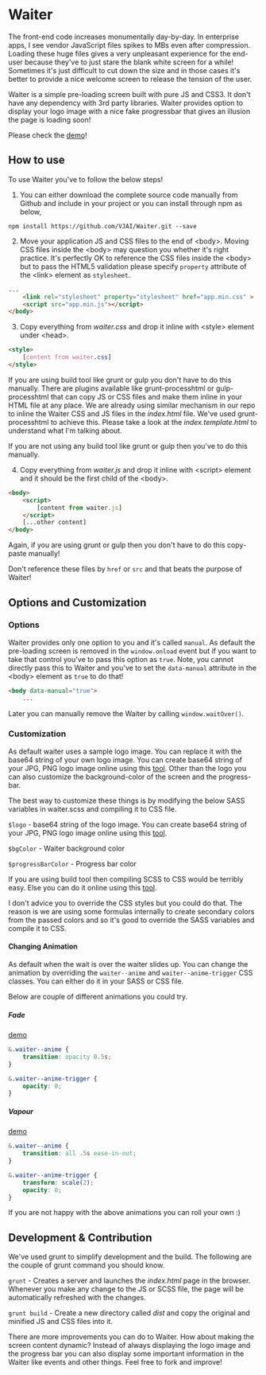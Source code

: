 # Waiter

The front-end code increases monumentally day-by-day. In enterprise apps, I see vendor JavaScript files spikes to MBs even after compression. Loading these huge files gives a very unpleasant experience for the end-user because they've to just stare the blank white screen for a while! Sometimes it's just difficult to cut down the size and in those cases it's better to provide a nice welcome screen to release the tension of the user.
 
Waiter is a simple pre-loading screen built with pure JS and CSS3. It don't have any dependency with 3rd party libraries. Waiter provides option to display your logo image with a nice fake progressbar that gives an illusion the page is loading soon!
 
Please check the [demo](http://prideparrot.com/demos/waiter/demo1.html)!

## How to use

To use Waiter you've to follow the below steps!

1) You can either download the complete source code manually from Github and include in your project or you can install through npm as below,

```shell
npm install https://github.com/VJAI/Waiter.git --save
```

2) Move your application JS and CSS files to the end of &lt;body&gt;. Moving CSS files inside the &lt;body&gt; may question you whether it's right practice. It's perfectly OK to reference the CSS files inside the &lt;body&gt; but to pass the HTML5 validation please specify `property` attribute of the &lt;link&gt; element as `stylesheet`.

```html
...    
    <link rel="stylesheet" property="stylesheet" href="app.min.css" >
    <script src="app.min.js"></script>
</body>
```

3) Copy everything from *waiter.css* and drop it inline with &lt;style&gt; element under &lt;head&gt;.

```html
<style>
    [content from waiter.css]
</style>
```

If you are using build tool like grunt or gulp you don't have to do this manually. There are plugins available like grunt-processhtml or gulp-processhtml that can copy JS or CSS files and make them inline in your HTML file at any place. We are already using similar mechanism in our repo to inline the Waiter CSS and JS files in the *index.html* file. We've used grunt-processhtml to achieve this. Please take a look at the *index.template.html* to understand what I'm talking about.

If you are not using any build tool like grunt or gulp then you've to do this manually.

4) Copy everything from *waiter.js* and drop it inline with &lt;script&gt; element and it should be the first child of the &lt;body&gt;.

```html
<body>
    <script>
        [content from waiter.js]
    </script>
    [...other content]
</body>
```

Again, if you are using grunt or gulp then you don't have to do this copy-paste manually!

Don't reference these files by `href` or `src` and that beats the purpose of Waiter!

## Options and Customization 

### Options

Waiter provides only one option to you and it's called `manual`. As default the pre-loading screen is removed in the `window.onload` event but if you want to take that control you've to pass this option as `true`. Note, you cannot directly pass this to Waiter and you've to set the `data-manual` attribute in the &lt;body&gt; element as `true` to do that!

```html
<body data-manual="true">
    ...
```

Later you can manually remove the Waiter by calling `window.waitOver()`.

### Customization

As default waiter uses a sample logo image. You can replace it with the base64 string of your own logo image. You can create base64 string of your JPG, PNG logo image online using this [tool](https://www.base64-image.de/). Other than the logo you can also customize the background-color of the screen and the progress-bar.

The best way to customize these things is by modifying the below SASS variables in waiter.scss and compiling it to CSS file. 

`$logo` - base64 string of the logo image. You can create base64 string of your JPG, PNG logo image online using this [tool](https://www.base64-image.de/).

`$bgColor` - Waiter background color

`$progressBarColor` - Progress bar color

If you are using build tool then compiling SCSS to CSS would be terribly easy. Else you can do it online using this [tool](http://beautifytools.com/scss-compiler.php).

I don't advice you to override the CSS styles but you could do that. The reason is we are using some formulas internally to create secondary colors from the passed colors and so it's good to override the SASS variables and compile it to CSS.

#### Changing Animation

As default when the wait is over the waiter slides up. You can change the animation by overriding the `waiter--anime` and `waiter--anime-trigger` CSS classes. You can either do it in your SASS or CSS file.

Below are couple of different animations you could try.

##### Fade 
[demo](http://prideparrot.com/demos/waiter/demo2.html)

```css
&.waiter--anime {
    transition: opacity 0.5s;
}   

&.waiter--anime-trigger {
    opacity: 0;
}
```

##### Vapour
[demo](http://prideparrot.com/demos/waiter/demo3.html)

```css
&.waiter--anime {
    transition: all .5s ease-in-out;
}   

&.waiter--anime-trigger {
    transform: scale(2);
    opacity: 0;
}
```

If you are not happy with the above animations you can roll your own :)

## Development & Contribution

We've used grunt to simplify development and the build. The following are the couple of grunt command you should know.

`grunt` - Creates a server and launches the *index.html* page in the browser. Whenever you make any change to the JS or SCSS file, the page will be automatically refreshed with the changes.

`grunt build` - Create a new directory called *dist* and copy the original and minified JS and CSS files into it.

There are more improvements you can do to Waiter. How about making the screen content dynamic? Instead of always displaying the logo image and the progress bar you can also display some important information in the Waiter like events and other things. Feel free to fork and improve!
